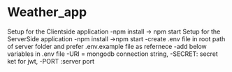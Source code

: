 # Weather_app
Setup for the Clientside application
 -npm install -> npm start
Setup for the ServerSide application 
-npm install ->npm start 
-create .env file in root path of server folder and prefer .env.example file as refernece
-add below variables in .env file
 -URI = mongodb connection string, 
 -SECRET: secret ket for jwt, 
 -PORT :server port
